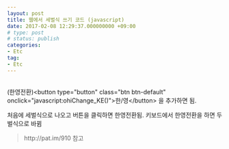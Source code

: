 ```yaml
---
layout: post
title: 웹에서 세벌식 쓰기 코드 (javascript)
date: 2017-02-08 12:29:37.000000000 +09:00
# type: post
# status: publish
categories:
- Etc
tag:
- Etc
---
```

<p><script src="https://gist.github.com/nck2/e57c26e4471be6ffd9c8142ca2fefc4d.js"></script><br />
(한영전환)&lt;button type="button" class="btn btn-default" onclick="javascript:ohiChange_KE()"&gt;한/영&lt;/button&gt; 을 추가하면 됨.</p>
<p>처음에 세벌식으로 나오고 버튼을 클릭하면 한영전환됨. 키보드에서 한영전환을 하면 두벌식으로 바뀜</p>
<blockquote><p>http://pat.im/910 참고</p></blockquote>

